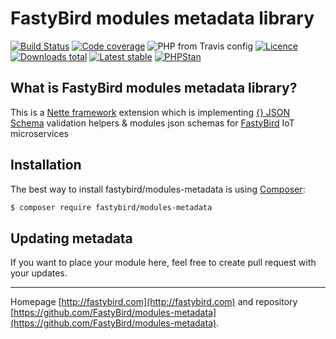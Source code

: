 # FastyBird modules metadata library

[![Build Status](https://img.shields.io/travis/FastyBird/modules-metadata.svg?style=flat-square)](https://travis-ci.org/FastyBird/modules-metadata)
[![Code coverage](https://img.shields.io/coveralls/FastyBird/modules-metadata.svg?style=flat-square)](https://coveralls.io/r/FastyBird/modules-metadata)
![PHP from Travis config](https://img.shields.io/travis/php-v/fastybird/json-schemas?style=flat-square)
[![Licence](https://img.shields.io/packagist/l/FastyBird/modules-metadata.svg?style=flat-square)](https://packagist.org/packages/FastyBird/modules-metadata)
[![Downloads total](https://img.shields.io/packagist/dt/FastyBird/modules-metadata.svg?style=flat-square)](https://packagist.org/packages/FastyBird/modules-metadata)
[![Latest stable](https://img.shields.io/packagist/v/FastyBird/modules-metadata.svg?style=flat-square)](https://packagist.org/packages/FastyBird/modules-metadata)
[![PHPStan](https://img.shields.io/badge/PHPStan-enabled-brightgreen.svg?style=flat-square)](https://github.com/phpstan/phpstan)

## What is FastyBird modules metadata library?

This is a [Nette framework](https://nette.org) extension which is implementing [{} JSON Schema](https://json-schema.org/) validation helpers & modules json schemas for [FastyBird](https://fastybird.com) IoT microservices

## Installation

The best way to install fastybird/modules-metadata is using [Composer](http://getcomposer.org/):

```sh
$ composer require fastybird/modules-metadata
```

## Updating metadata

If you want to place your module here, feel free to create pull request with your updates.

***
Homepage [http://fastybird.com](http://fastybird.com) and repository [https://github.com/FastyBird/modules-metadata](https://github.com/FastyBird/modules-metadata).
